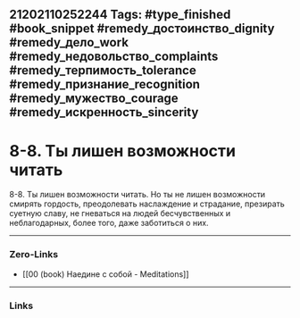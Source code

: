 21202110252244
Tags: #type_finished #book_snippet #remedy_достоинство_dignity #remedy_дело_work #remedy_недовольство_complaints #remedy_терпимость_tolerance #remedy_признание_recognition #remedy_мужество_courage #remedy_искренность_sincerity
---
# 8-8. Ты лишен возможности читать

 8-8. Ты лишен возможности читать. Но ты не лишен возможности смирять гордость, преодолевать наслаждение и страдание, презирать суетную славу, не гневаться на людей бесчувственных и неблагодарных, более того, даже заботиться о них. 

---
### Zero-Links
- [[00 (book) Наедине с собой - Meditations]]
---
### Links
